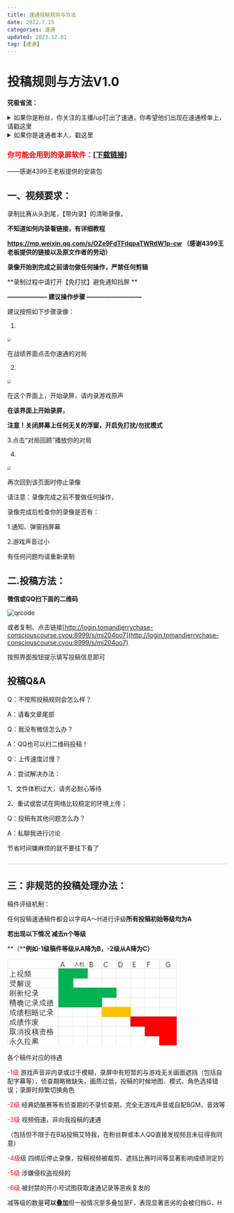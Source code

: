 ```yaml
---
title: 速通投稿规则与方法
date: 2022.7.15
categories: 速通
updated: 2023.12.01
tag: [速通]
---
```


# 投稿规则与方法V1.0

**究极省流：**

<details>
<summary>如果你是粉丝，你关注的主播/up打出了速通，你希望他们出现在速通榜单上，请戳这里</summary>


* 请把BV号/链接私发给我，并进行必要的备注

</details>



<details>
<summary>如果你是速通者本人，戳这里</summary>


* 如果你已经在视频平台投稿，请把BV号/链接私发给我，并进行必要的备注
* 如果你尚未在任何地方投稿，且想要上卷毛叔视频的，请向下查看视频要求：

</details>





### <font color=red>你可能会用到的录屏软件：</font>[[下载链接]](https://login.tomandjerrychase-consciouscourse.cyou:8888/down/SxbQTGhKUwgr.apk)

——感谢4399王老板提供的安装包

 

## 一、视频要求：

录制比赛从头到尾，【带内录】的清晰录像，

**不知道如何内录看链接，有详细教程**

**https://mp.weixin.qq.com/s/OZe9FdTFdqpaTWRdW1p-cw      （感谢4399王老板提供的链接以及原文作者的劳动）**

**录像开始到完成之前请勿做任何操作，严禁任何剪辑**

**录制过程中请打开【免打扰】避免通知挡屏 **

**——————– 建议操作步骤 —————————**

建议按照如下步骤录像：  

1.

<img src="./author_instruction/31aa9f3f6dc920f327136b8d9863c4ded18d3c66.jpg@1256w_580h_!web-article-pic-1703658618854-6-1703659547811-8.webp" style="zoom:50%;" />

在战绩界面点击你速通的对局

2.

<img src="./author_instruction/d11120ef3d188227b37594bca8194534bff115a2.jpg@1256w_580h_!web-article-pic-1703658617429-4-1703659549689-10.webp" style="zoom:50%;" />

在这个界面上，开始录屏，请内录游戏原声

**在该界面上开始录屏，**

**注意！关闭屏幕上任何无关的浮窗，开启免打扰/勿扰模式**

3.点击“对局回顾”播放你的对局

4.

<img src="./author_instruction/8ba5c51e0998c4d043cefe40e007b1e921579b78.jpg@1256w_580h_!web-article-pic-1703658615235-2-1703659551813-12.webp" style="zoom:50%;" />

再次回到该页面时停止录像

请注意：录像完成之前不要做任何操作，

录像完成后检查你的录像是否有：

1.通知、弹窗挡屏幕

2.游戏声音过小

有任何问题均请重新录制

  

## **二.投稿方法：**

**微信或QQ扫下面的二维码**

![qrcode](./author_instruction/qrcode-1703659567274-14.png)

或者复制、点击链接[http://login.tomandjerrychase-consciouscourse.cyou:8999/s/mi204oo7](http://login.tomandjerrychase-consciouscourse.cyou:8999/s/mi204oo7)

按照界面按钮提示填写投稿信息即可



**投稿Q&A**
---------

Q：不按照投稿规则会怎么样？

A：请看文章尾部

Q：我没有微信怎么办？

A：QQ也可以扫二维码投稿！

Q：上传速度过慢？

A：尝试解决办法：

1、文件体积过大，请务必耐心等待

2、重试或尝试在网络比较稳定的环境上传；

Q：投稿有其他问题怎么办？

A：私聊我进行讨论

  

  

节省时间嫌麻烦的就不要往下看了

  

![](./author_instruction/0117cbba35e51b0bce5f8c2f6a838e8a087e8ee7.png@progressive.webp)

  

## **三：非规范的投稿处理办法：**

稿件评级机制：

任何投稿速通稿件都会以字母A～H进行评级**所有投稿初始等级均为A**

**若出现以下情况 减去n个等级**

**（****例如-1级稿件等级从A降为B，-2级从A降为C）**

![](./author_instruction/41da20da35a779d9bc5385c558cbb06dcec88c1c.jpg@!web-article-pic.webp)

各个稿件对应的待遇

  

<font color=red>-1级</font> 游戏声音非内录或过于模糊，录屏中有短暂的与游戏无关画面遮挡（包括自配字幕等），侦查期略微缺失，画质过低，投稿的时候地图、模式、角色选择错误；录屏时频繁切换角色

<font color=red>-2级</font> 经典奶酪赛等有侦查期的不录侦查期，完全无游戏声音或自配BGM，音效等

<font color=red>-3级</font> 视频倍速，非向我投稿的速通

（包括但不限于在B站投稿艾特我，在粉丝群或本人QQ直接发视频且未征得我同意）

<font color=red>-4级</font>级 四绑后停止录像，投稿视频被裁剪、遮挡比赛时间等显著影响成绩测定的

<font color=red>-5级</font> 涉嫌侵权盗视频的

<font color=red>-6级</font> 被封禁的开小号试图获取速通记录等恶疾复发的

减等级的数量**可以叠加**但一般情况至多叠加至F，表现显著恶劣的会被归档G、H